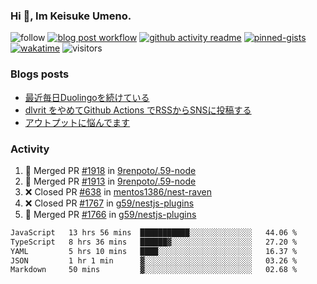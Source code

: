 ### Hi 👋, Im Keisuke Umeno.

<!--
**9renpoto/9renpoto** is a ✨ _special_ ✨ repository because its `README.md` (this file) appears on your GitHub profile.

Here are some ideas to get you started:

- 🔭 I’m currently working on ...
- 🌱 I’m currently learning ...
- 👯 I’m looking to collaborate on ...
- 🤔 I’m looking for help with ...
- 💬 Ask me about ...
- 📫 How to reach me: ...
- 😄 Pronouns: ...
- ⚡ Fun fact: ...
-->

![follow](https://img.shields.io/github/followers/9renpoto?label=Follow&style=social)
[![blog post workflow](https://github.com/9renpoto/9renpoto/actions/workflows/blog.yml/badge.svg)](https://github.com/9renpoto/9renpoto/actions/workflows/blog.yml)
[![github activity readme](https://github.com/9renpoto/9renpoto/actions/workflows/activity.yml/badge.svg)](https://github.com/9renpoto/9renpoto/actions/workflows/activity.yml)
[![pinned-gists](https://github.com/9renpoto/9renpoto/actions/workflows/pin-gist.yml/badge.svg)](https://github.com/9renpoto/9renpoto/actions/workflows/pin-gist.yml)
[![wakatime](https://github.com/9renpoto/9renpoto/actions/workflows/waka-readme-status.yml/badge.svg)](https://github.com/9renpoto/9renpoto/actions/workflows/waka-readme-status.yml)
![visitors](https://komarev.com/ghpvc/?username=9renpoto&label=Profile%20views&color=0e75b6&style=flat)

### Blogs posts

<!-- BLOG-POST-LIST:START -->
- [最近毎日Duolingoを続けている](https://9renpoto.win/entry/2023/12/05/duolingo)
- [dlvrit をやめてGithub Actions でRSSからSNSに投稿する](https://9renpoto.win/entry/2023/11/12/dlvrit-to-gh-actions)
- [アウトプットに悩んでます](https://9renpoto.win/entry/2023/11/11/technology-to-limit-input)
<!-- BLOG-POST-LIST:END -->

### Activity

<!--START_SECTION:activity-->
1. 🎉 Merged PR [#1918](https://github.com/9renpoto/.59-node/pull/1918) in [9renpoto/.59-node](https://github.com/9renpoto/.59-node)
2. 🎉 Merged PR [#1913](https://github.com/9renpoto/.59-node/pull/1913) in [9renpoto/.59-node](https://github.com/9renpoto/.59-node)
3. ❌ Closed PR [#638](https://github.com/mentos1386/nest-raven/pull/638) in [mentos1386/nest-raven](https://github.com/mentos1386/nest-raven)
4. ❌ Closed PR [#1767](https://github.com/g59/nestjs-plugins/pull/1767) in [g59/nestjs-plugins](https://github.com/g59/nestjs-plugins)
5. 🎉 Merged PR [#1766](https://github.com/g59/nestjs-plugins/pull/1766) in [g59/nestjs-plugins](https://github.com/g59/nestjs-plugins)
<!--END_SECTION:activity-->

<!--START_SECTION:waka-->

```txt
JavaScript   13 hrs 56 mins  ███████████░░░░░░░░░░░░░░   44.06 %
TypeScript   8 hrs 36 mins   ██████▓░░░░░░░░░░░░░░░░░░   27.20 %
YAML         5 hrs 10 mins   ████░░░░░░░░░░░░░░░░░░░░░   16.37 %
JSON         1 hr 1 min      ▓░░░░░░░░░░░░░░░░░░░░░░░░   03.26 %
Markdown     50 mins         ▓░░░░░░░░░░░░░░░░░░░░░░░░   02.68 %
```

<!--END_SECTION:waka-->
